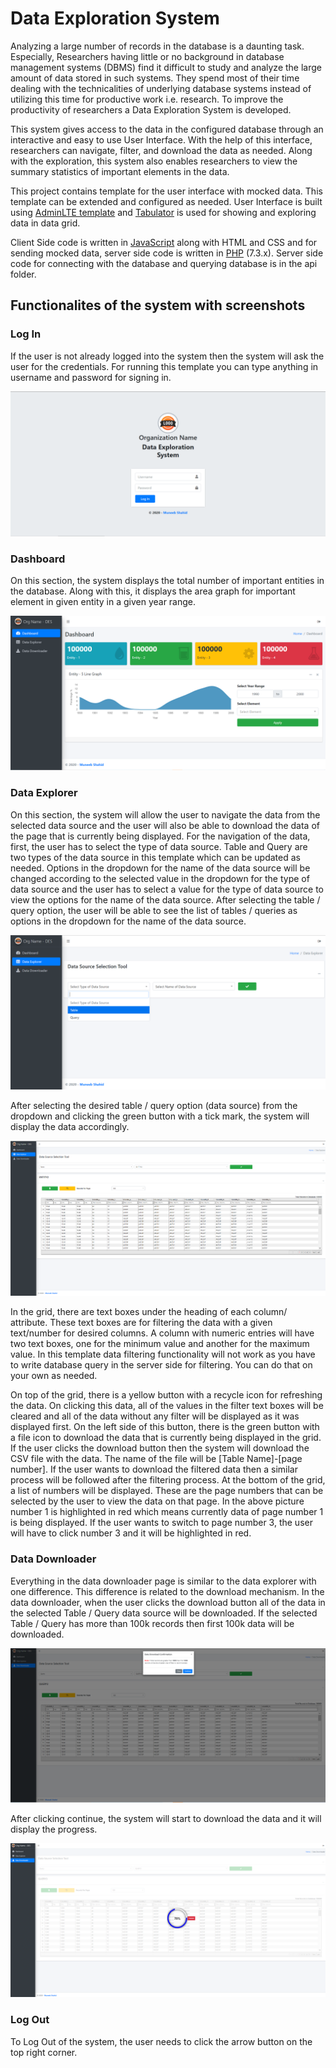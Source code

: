 # Data Exploration System
Analyzing a large number of records in the database is a daunting task. Especially, Researchers having little or no background in database management systems (DBMS) find it difficult to study and analyze the large amount of data stored in such systems. They spend most of their time dealing with the technicalities of underlying database systems instead of utilizing this time for productive work i.e. research. To improve the productivity of researchers a Data Exploration System is developed. 

This system gives access to the data in the configured database through an interactive and easy to use User Interface. With the help of this interface, researchers can navigate, filter, and download the data as needed. Along with the exploration, this system also enables researchers to view the summary statistics of important elements in the data.

This project contains template for the user interface with mocked data. This template can be extended and configured as needed. User Interface is built using [AdminLTE template](https://adminlte.io/themes/AdminLTE/index2.html) and [Tabulator](http://tabulator.info/) is used for showing and exploring data in data grid. 

Client Side code is written in [JavaScript](https://www.javascript.com/) along with HTML and CSS and for sending mocked data, server side code is written in [PHP](https://www.php.net/) (7.3.x). Server side code for connecting with the database and querying database is in the api folder.

## Functionalites of the system with screenshots

### Log In

If the user is not already logged into the system then the system will ask the user for the credentials. For running this template you can type anything in username and password for signing in.

![Log In](https://github.com/muneeb706/data-exploration-system/blob/master/docs/login.PNG)

### Dashboard

On this section, the system displays the total number of important entities in the database. Along with this, it displays the area graph for important element in given entity in a given year range.

![Dashboard](https://github.com/muneeb706/data-exploration-system/blob/master/docs/dashboard.PNG)

### Data Explorer

On this section, the system will allow the user to navigate the data from the selected data source and the user will also be able to download the data of the page that is currently being displayed. For the navigation of the data, first, the user has to select the type of data source. Table and Query are two types of the data source in this template which can be updated as needed. Options in the dropdown for the name of the data source will be changed according to the selected value in the dropdown for the type of data source and the user has to select a value for the type of data source to view the options for the name of the data source. After selecting the table / query option, the user will be able to see the list of tables / queries as options in the dropdown for the name of the data source.

![Data Explorer Data Source Selection Tool](https://github.com/muneeb706/data-exploration-system/blob/master/docs/data-explorer-selection-tool.PNG)

After selecting the desired table / query option (data source) from the dropdown and clicking the green button with a tick mark, the system will display the data accordingly.

![Data Explorer Data Grid](https://github.com/muneeb706/data-exploration-system/blob/master/docs/data-explorer-data-grid.PNG)

In the grid, there are text boxes under the heading of each column/ attribute. These text boxes are for filtering the data with a given text/number for desired columns. A column with numeric entries will have two text boxes, one for the minimum value and another for the maximum value. In this template data filtering functionality will not work as you have to write database query in the server side for filtering. You can do that on your own as needed.

On top of the grid, there is a yellow button with a recycle icon for refreshing the data. On clicking this data, all of the values in the filter text boxes will be cleared and all of the data without any filter will be displayed as it was displayed first. On the left side of this button, there is the green button with a file icon to download the data that is currently being displayed in the grid. If the user clicks the download button then the system will download the CSV file with the data. The name of the file will be [Table Name]-[page number]. If the user wants to download the filtered data then a similar process will be followed after the filtering process. At the bottom of the grid, a list of numbers will be displayed. These are the page numbers that can be selected by the user to view the data on that page. In the above picture number 1 is highlighted in red which means currently data of page number 1 is being displayed. If the user wants to switch to page number 3, the user will have to click number 3 and it will be highlighted in red.

### Data Downloader

Everything in the data downloader page is similar to the data explorer with one difference. This difference is related to the download mechanism. In the data downloader, when the user clicks the download button all of the data in the selected Table / Query data source will be downloaded. If the selected Table / Query has more than 100k records then first 100k data will be downloaded. 

![Data Downloader Confirmation Dialogue](https://github.com/muneeb706/data-exploration-system/blob/master/docs/data-downloader-confirmation-dialog.PNG)

After clicking continue, the system will start to download the data and it will display the progress.

![Data Downloader Progress Indicator](https://github.com/muneeb706/data-exploration-system/blob/master/docs/data-downloader-progress-indicator.png)

### Log Out
To Log Out of the system, the user needs to click the arrow button on the top right corner.
